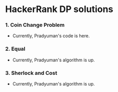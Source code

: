 # HackerRank DP solutions

### 1. Coin Change Problem
- Currently, Pradyuman's code is here.

### 2. Equal
- Currently, Pradyuman's algorithm is up.

### 3. Sherlock and Cost
- Currently, Pradyuman's algorithm is up.
